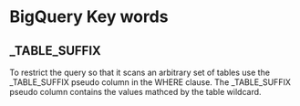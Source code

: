 # BigQuery Key words

## _TABLE_SUFFIX
To restrict the query so that it scans an arbitrary set of tables use the _TABLE_SUFFIX pseudo column in the WHERE clause.
The _TABLE_SUFFIX pseudo column contains the values mathced by the table wildcard.